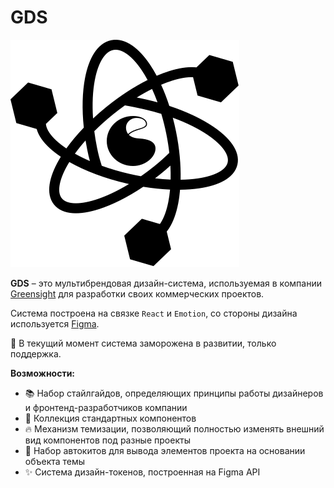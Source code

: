 # GDS

![Логотип GDS](public/images/logo.svg)

**GDS** – это мультибрендовая дизайн-система, используемая в компании [Greensight](https://greensight.pro/) для разработки своих коммерческих проектов.

Система построена на связке `React` и `Emotion`, со стороны дизайна используется [Figma](https://www.figma.com/file/Udf9B3n8wEoykSGFhhrU0J/Greensight-DS).

🚧 В текущий момент система заморожена в развитии, только поддержка.

**Возможности:**

-   📚 Набор стайлгайдов, определяющих принципы работы дизайнеров и фронтенд-разработчиков компании
-   🧱 Коллекция стандартных компонентов
-   🔥 Механизм темизации, позволяющий полностью изменять внешний вид компонентов под разные проекты
-   🤖 Набор автокитов для вывода элементов проекта на основании объекта темы
-   ✨ Система дизайн-токенов, построенная на Figma API
